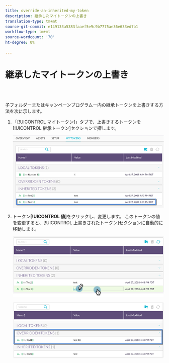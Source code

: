 ```yaml
---
title: override-an-inherited-my-token
description: 継承したマイトークンの上書き
translation-type: tm+mt
source-git-commit: e149133a5383faaef5e9c9b7775ae36e633ed7b1
workflow-type: tm+mt
source-wordcount: '70'
ht-degree: 0%

---
```



# 継承したマイトークンの上書き

<br> 

子フォルダーまたはキャンペーンプログラムー内の継承トークンを上書きする方法を次に示します。

1. 「[!UICONTROL マイトークン]」タブで、上書きするトークンを[!UICONTROL 継承トークン]セクションで探します。

   ![イメージ1](/help/sky/assets/my-tokens/override-an-inherited-my-token/override-an-inherited-my-token-1.png)

1. トークン&#x200B;**[!UICONTROL 値]**&#x200B;をクリックし、変更します。 このトークンの値を変更すると、[!UICONTROL 上書きされたトークン]セクションに自動的に移動します。

   ![イメージ2](/help/sky/assets/my-tokens/override-an-inherited-my-token/override-an-inherited-my-token-2.png)

   ![イメージ3](/help/sky/assets/my-tokens/override-an-inherited-my-token/override-an-inherited-my-token-3.png)